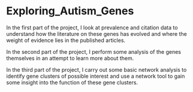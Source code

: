 # Exploring_Autism_Genes
In the first part of the project, I look at prevalence and citation data to understand how the literature on these genes has evolved and where the weight of evidence lies in the published articles. 

In the second part of the project, I perform some analysis of the genes themselves in an attempt to learn more about them. 

In the third part of the project, I carry out some basic network analysis to identify gene clusters of possible interest and use a network tool to gain some insight into the function of these gene clusters.
